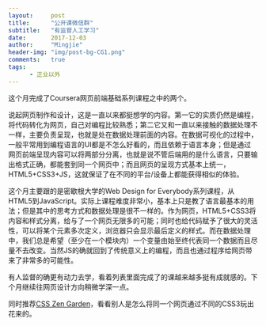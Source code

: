 ```yaml
---
layout:     post
title:      "公开课微信群"
subtitle:   "有监督人工学习"
date:       2017-12-03
author:     "Mingjie"
header-img: "img/post-bg-CG1.png"
comments:   true
tags:
      - 正业以外
---
```


这个月完成了Coursera网页前端基础系列课程之中的两个。

说起网页制作和设计，这是一直以来都挺想学的内容。第一它的实质仍然是编程，将代码转化为网页，自己对编程比较熟悉；第二它又和一直以来接触的数据处理不一样，主要负责呈现，也就是处在数据处理前面的内容。在数据可视化的过程中，一般平常用到编程语言的UI都是不怎么好看的，而且依赖于语言本身；但是通过网页前端呈现内容可以将两部分分离，也就是说不管后端用的是什么语言，只要输出格式正确，都能套到同一个网页中；而且网页的呈现方式基本上统一，HTML5+CSS3+JS，这就保证了在不同的平台/设备上都能获得相似的体验。

这个月主要跟的是密歇根大学的Web Design for Everybody系列课程，从HTML5到JavaScript。实际上课程难度非常小，基本上只是教了语言最基本的用法；但是其中的思考方式和数据处理是很不一样的。作为网页，HTML5+CSS3将内容和样式分离，给与了一个网页无限多的可能；同时也给代码赋予了很大的灵活性，可以将某个元素多次定义，浏览器只会显示最后定义的样式。而在数据处理中，我们总是希望（至少在一个模块内）一个变量由始至终代表同一个数据而且尽量不去改变。当然JS的确就回到了传统意义上的编程，而且也通过程序给网页带来了非常多的可能性。

有人监督的确更有动力去学，看着列表里面完成了的课越来越多挺有成就感的。下个月继续往网页设计方向稍微学深一点。

同时推荐[CSS Zen Garden](http://www.csszengarden.com/)，看看别人是怎么将同一个网页通过不同的CSS3玩出花来的。
